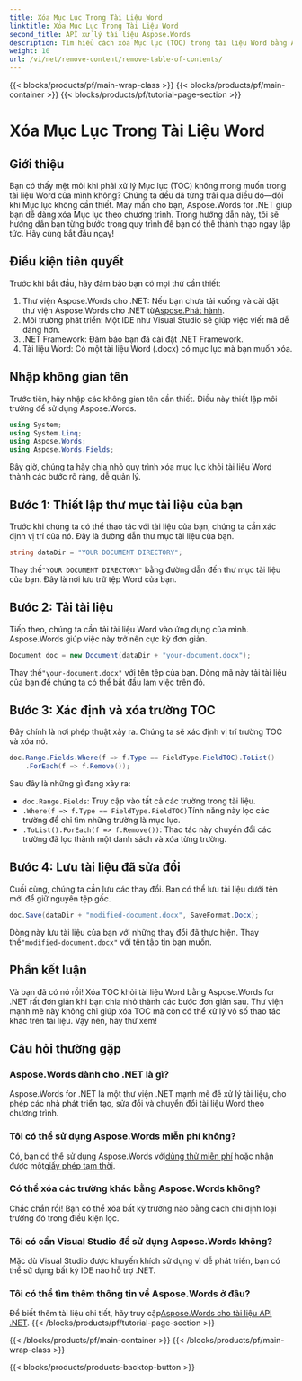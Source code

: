 ```yaml
---
title: Xóa Mục Lục Trong Tài Liệu Word
linktitle: Xóa Mục Lục Trong Tài Liệu Word
second_title: API xử lý tài liệu Aspose.Words
description: Tìm hiểu cách xóa Mục lục (TOC) trong tài liệu Word bằng Aspose.Words cho .NET với hướng dẫn dễ làm theo này.
weight: 10
url: /vi/net/remove-content/remove-table-of-contents/
---
```


{{< blocks/products/pf/main-wrap-class >}}
{{< blocks/products/pf/main-container >}}
{{< blocks/products/pf/tutorial-page-section >}}

# Xóa Mục Lục Trong Tài Liệu Word

## Giới thiệu

Bạn có thấy mệt mỏi khi phải xử lý Mục lục (TOC) không mong muốn trong tài liệu Word của mình không? Chúng ta đều đã từng trải qua điều đó—đôi khi Mục lục không cần thiết. May mắn cho bạn, Aspose.Words for .NET giúp bạn dễ dàng xóa Mục lục theo chương trình. Trong hướng dẫn này, tôi sẽ hướng dẫn bạn từng bước trong quy trình để bạn có thể thành thạo ngay lập tức. Hãy cùng bắt đầu ngay!

## Điều kiện tiên quyết

Trước khi bắt đầu, hãy đảm bảo bạn có mọi thứ cần thiết:

1.  Thư viện Aspose.Words cho .NET: Nếu bạn chưa tải xuống và cài đặt thư viện Aspose.Words cho .NET từ[Aspose.Phát hành](https://releases.aspose.com/words/net/).
2. Môi trường phát triển: Một IDE như Visual Studio sẽ giúp việc viết mã dễ dàng hơn.
3. .NET Framework: Đảm bảo bạn đã cài đặt .NET Framework.
4. Tài liệu Word: Có một tài liệu Word (.docx) có mục lục mà bạn muốn xóa.

## Nhập không gian tên

Trước tiên, hãy nhập các không gian tên cần thiết. Điều này thiết lập môi trường để sử dụng Aspose.Words.

```csharp
using System;
using System.Linq;
using Aspose.Words;
using Aspose.Words.Fields;
```

Bây giờ, chúng ta hãy chia nhỏ quy trình xóa mục lục khỏi tài liệu Word thành các bước rõ ràng, dễ quản lý.

## Bước 1: Thiết lập thư mục tài liệu của bạn

Trước khi chúng ta có thể thao tác với tài liệu của bạn, chúng ta cần xác định vị trí của nó. Đây là đường dẫn thư mục tài liệu của bạn.

```csharp
string dataDir = "YOUR DOCUMENT DIRECTORY";
```

 Thay thế`"YOUR DOCUMENT DIRECTORY"` bằng đường dẫn đến thư mục tài liệu của bạn. Đây là nơi lưu trữ tệp Word của bạn.

## Bước 2: Tải tài liệu

Tiếp theo, chúng ta cần tải tài liệu Word vào ứng dụng của mình. Aspose.Words giúp việc này trở nên cực kỳ đơn giản.

```csharp
Document doc = new Document(dataDir + "your-document.docx");
```

 Thay thế`"your-document.docx"` với tên tệp của bạn. Dòng mã này tải tài liệu của bạn để chúng ta có thể bắt đầu làm việc trên đó.

## Bước 3: Xác định và xóa trường TOC

Đây chính là nơi phép thuật xảy ra. Chúng ta sẽ xác định vị trí trường TOC và xóa nó.

```csharp
doc.Range.Fields.Where(f => f.Type == FieldType.FieldTOC).ToList()
    .ForEach(f => f.Remove());
```

Sau đây là những gì đang xảy ra:
- `doc.Range.Fields`: Truy cập vào tất cả các trường trong tài liệu.
- `.Where(f => f.Type == FieldType.FieldTOC)`Tính năng này lọc các trường để chỉ tìm những trường là mục lục.
- `.ToList().ForEach(f => f.Remove())`: Thao tác này chuyển đổi các trường đã lọc thành một danh sách và xóa từng trường.

## Bước 4: Lưu tài liệu đã sửa đổi

Cuối cùng, chúng ta cần lưu các thay đổi. Bạn có thể lưu tài liệu dưới tên mới để giữ nguyên tệp gốc.

```csharp
doc.Save(dataDir + "modified-document.docx", SaveFormat.Docx);
```

 Dòng này lưu tài liệu của bạn với những thay đổi đã thực hiện. Thay thế`"modified-document.docx"` với tên tập tin bạn muốn.

## Phần kết luận

Và bạn đã có nó rồi! Xóa TOC khỏi tài liệu Word bằng Aspose.Words for .NET rất đơn giản khi bạn chia nhỏ thành các bước đơn giản sau. Thư viện mạnh mẽ này không chỉ giúp xóa TOC mà còn có thể xử lý vô số thao tác khác trên tài liệu. Vậy nên, hãy thử xem!

## Câu hỏi thường gặp

### Aspose.Words dành cho .NET là gì?

Aspose.Words for .NET là một thư viện .NET mạnh mẽ để xử lý tài liệu, cho phép các nhà phát triển tạo, sửa đổi và chuyển đổi tài liệu Word theo chương trình.

### Tôi có thể sử dụng Aspose.Words miễn phí không?

 Có, bạn có thể sử dụng Aspose.Words với[dùng thử miễn phí](https://releases.aspose.com/) hoặc nhận được một[giấy phép tạm thời](https://purchase.aspose.com/temporary-license/).

### Có thể xóa các trường khác bằng Aspose.Words không?

Chắc chắn rồi! Bạn có thể xóa bất kỳ trường nào bằng cách chỉ định loại trường đó trong điều kiện lọc.

### Tôi có cần Visual Studio để sử dụng Aspose.Words không?

Mặc dù Visual Studio được khuyến khích sử dụng vì dễ phát triển, bạn có thể sử dụng bất kỳ IDE nào hỗ trợ .NET.

### Tôi có thể tìm thêm thông tin về Aspose.Words ở đâu?

 Để biết thêm tài liệu chi tiết, hãy truy cập[Aspose.Words cho tài liệu API .NET](https://reference.aspose.com/words/net/).
{{< /blocks/products/pf/tutorial-page-section >}}

{{< /blocks/products/pf/main-container >}}
{{< /blocks/products/pf/main-wrap-class >}}

{{< blocks/products/products-backtop-button >}}

